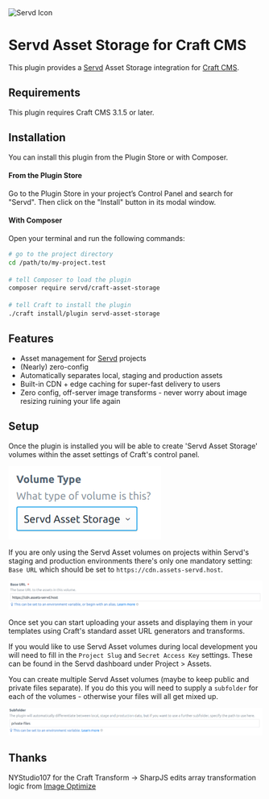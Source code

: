 <img src="/servdhost/craft-asset-storage/raw/master/src/icon.png" width="200px" alt="Servd Icon" title="Servd Icon" style="max-width:100%;">

# Servd Asset Storage for Craft CMS

This plugin provides a [Servd](https://servd.host) Asset Storage integration for [Craft CMS](https://craftcms.com/).

## Requirements

This plugin requires Craft CMS 3.1.5 or later.

## Installation

You can install this plugin from the Plugin Store or with Composer.

#### From the Plugin Store

Go to the Plugin Store in your project’s Control Panel and search for "Servd". Then click on the "Install" button in its modal window.

#### With Composer

Open your terminal and run the following commands:

```bash
# go to the project directory
cd /path/to/my-project.test

# tell Composer to load the plugin
composer require servd/craft-asset-storage

# tell Craft to install the plugin
./craft install/plugin servd-asset-storage
```

## Features

* Asset management for [Servd](https://servd.host) projects
* (Nearly) zero-config
* Automatically separates local, staging and production assets
* Built-in CDN + edge caching for super-fast delivery to users
* Zero config, off-server image transforms - never worry about image resizing ruining your life again

## Setup

Once the plugin is installed you will be able to create 'Servd Asset Storage' volumes within the asset settings of Craft's control panel.

![Servd Volume Type](/images/volume-type.png "Servd Asset Storage Volume")

If you are only using the Servd Asset volumes on projects within Servd's staging and production environments there's only one mandatory setting: `Base URL` which should be set to `https://cdn.assets-servd.host`. 

![Servd Volume Base URL](/images/base-url.png "Servd Volume Base URL")

Once set you can start uploading your assets and displaying them in your templates using Craft's standard asset URL generators and transforms.

If you would like to use Servd Asset volumes during local development you will need to fill in the `Project Slug` and `Secret Access Key` settings. These can be found in the Servd dashboard under Project > Assets.

You can create multiple Servd Asset volumes (maybe to keep public and private files separate). If you do this you will need to supply a `subfolder` for each of the volumes - otherwise your files will all get mixed up.

![Servd Volume Subfolder](/images/subfolder.png "Servd Volume Subfolder")

## Thanks

NYStudio107 for the Craft Transform -> SharpJS edits array transformation logic from [Image Optimize](https://github.com/nystudio107/craft-imageoptimize)
